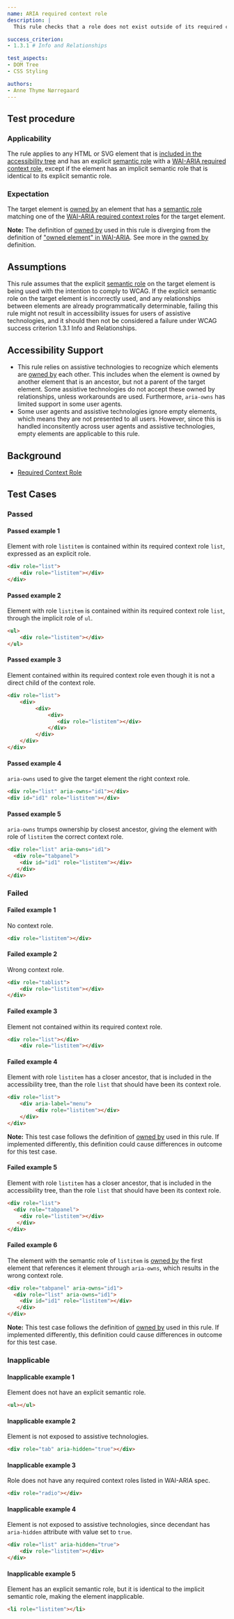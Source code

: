 ```yaml
---
name: ARIA required context role
description: | 
  This rule checks that a role does not exist outside of its required context.

success_criterion:
- 1.3.1 # Info and Relationships

test_aspects: 
- DOM Tree
- CSS Styling

authors:
- Anne Thyme Nørregaard
---
```


## Test procedure

### Applicability

The rule applies to any HTML or SVG element that is [included in the accessibility tree](#included-in-the-accessibility-tree) and has an explicit [semantic role](#semantic-role) with a [WAI-ARIA required context role](https://www.w3.org/TR/wai-aria-1.1/#scope), except if the element has an implicit semantic role that is identical to its explicit semantic role.

### Expectation

The target element is [owned by](#owned-by) an element that has a [semantic role](#semantic-role) matching one of the [WAI-ARIA required context roles](https://www.w3.org/TR/wai-aria-1.1/#scope) for the target element.

**Note:** The definition of [owned by](#owned-by) used in this rule is diverging from the definition of ["owned element" in WAI-ARIA](https://www.w3.org/TR/wai-aria-1.1/#dfn-owned-element). See more in the [owned by](#owned-by) definition.

## Assumptions

This rule assumes that the explicit [semantic role](#semantic-role) on the target element is being used with the intention to comply to WCAG. If the explicit semantic role on the target element is incorrectly used, and any relationships between elements are already programmatically determinable, failing this rule might not result in accessibility issues for users of assistive technologies, and it should then not be considered a failure under WCAG success criterion 1.3.1 Info and Relationships.

## Accessibility Support

- This rule relies on assistive technologies to recognize which elements are [owned by](#owned-by) each other. This includes when the element is owned by another element that is an ancestor, but not a parent of the target element. Some assistive technologies do not accept these owned by relationships, unless workarounds are used.
Furthermore, `aria-owns` has limited support in some user agents.
- Some user agents and assistive technologies ignore empty elements, which means they are not presented to all users. However, since this is handled inconsitently across user agents and assistive technologies, empty elements are applicable to this rule. 

## Background

- [Required Context Role](https://www.w3.org/TR/wai-aria-1.1/#scope)

## Test Cases

### Passed

#### Passed example 1

Element with role `listitem` is contained within its required context role `list`, expressed as an explicit role.

```html
<div role="list">
    <div role="listitem"></div>
</div>
```

#### Passed example 2

Element with role `listitem` is contained within its required context role `list`, through the implicit role of `ul`.

```html
<ul>
    <div role="listitem"></div>
</ul>
```

#### Passed example 3

Element contained within its required context role even though it is not a direct child of the context role.

```html
<div role="list">
    <div>
         <div>
             <div>
                <div role="listitem"></div>
             </div>
         </div>
    </div>
</div>
```

#### Passed example 4

`aria-owns` used to give the target element the right context role.

```html
<div role="list" aria-owns="id1"></div>
<div id="id1" role="listitem"></div>
```

#### Passed example 5

`aria-owns` trumps ownership by closest ancestor, giving the element with role of `listitem` the correct context role.

```html
<div role="list" aria-owns="id1">
  <div role="tabpanel">
    <div id="id1" role="listitem"></div>
   </div>
</div>
```

### Failed

#### Failed example 1

No context role.

```html
<div role="listitem"></div>
```

#### Failed example 2

Wrong context role.

```html
<div role="tablist">
    <div role="listitem"></div>
</div>
```

#### Failed example 3

Element not contained within its required context role.

```html
<div role="list"></div>
    <div role="listitem"></div>
```

#### Failed example 4

Element with role `listitem` has a closer ancestor, that is included in the accessibility tree, than the role `list` that should have been its context role.

```html
<div role="list">
    <div aria-label="menu">
         <div role="listitem"></div>
    </div>
</div>
```

**Note:** This test case follows the definition of [owned by](#owned-by) used in this rule. If implemented differently, this definition could cause differences in outcome for this test case. 


#### Failed example 5

Element with role `listitem` has a closer ancestor, that is included in the accessibility tree, than the role `list` that should have been its context role.

```html
<div role="list">
  <div role="tabpanel">
    <div role="listitem"></div>
   </div>
</div>
```

#### Failed example 6

The element with the semantic role of `listitem` is [owned by](#owned-by) the first element that references it element through `aria-owns`, which results in the wrong context role.

```html
<div role="tabpanel" aria-owns="id1">
  <div role="list" aria-owns="id1">
    <div id="id1" role="listitem"></div>
   </div>
</div>
```

**Note:** This test case follows the definition of [owned by](#owned-by) used in this rule. If implemented differently, this definition could cause differences in outcome for this test case.

### Inapplicable

#### Inapplicable example 1

Element does not have an explicit semantic role.

```html
<ul></ul>
```

#### Inapplicable example 2

Element is not exposed to assistive technologies.

```html
<div role="tab" aria-hidden="true"></div>
```

#### Inapplicable example 3

Role does not have any required context roles listed in WAI-ARIA spec.

```html
<div role="radio"></div>
```

#### Inapplicable example 4

Element is not exposed to assistive technologies, since decendant has `aria-hidden` attribute with value set to `true`.

```html
<div role="list" aria-hidden="true">
    <div role="listitem"></div>
</div>
```
#### Inapplicable example 5

Element has an explicit semantic role, but it is identical to the implicit semantic role, making the element inapplicable.

```html
<li role="listitem"></li>
```
